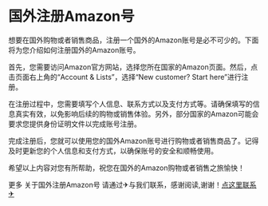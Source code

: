 # 国外注册Amazon号

想要在国外购物或者销售商品，注册一个国外的Amazon账号是必不可少的。下面将为您介绍如何注册国外的Amazon账号。

首先，您需要访问Amazon官方网站，选择您所在国家的Amazon页面。然后，点击页面右上角的“Account & Lists”，选择“New customer? Start here”进行注册。

在注册过程中，您需要填写个人信息、联系方式以及支付方式等。请确保填写的信息真实有效，以免影响后续的购物或销售体验。另外，部分国家的Amazon可能会要求您提供身份证明文件以完成账号注册。

完成注册后，您就可以使用您的国外Amazon账号进行购物或者销售商品了。记得及时更新您的个人信息和支付方式，以确保账号的安全和顺畅使用。

希望以上内容对您有所帮助，祝您在国外的Amazon购物或者销售之旅愉快！

更多 关于国外注册Amazon号 请通过✈与我们联系，感谢阅读,谢谢！[点这里联系✈](https://gg.k02.cc)